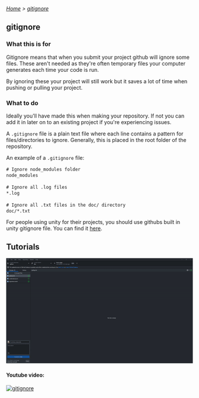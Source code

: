 *[Home](../README.md) > [gitignore](./gitignore.md)*

## gitignore

### What this is for

Gitignore means that when you submit your project github will ignore some files. These aren't needed as they're often temporary files your computer generates each time your code is run. 

By ignoring these your project will still work but it saves a lot of time when pushing or pulling your project.

### What to do
Ideally you'll have made this when making your repository. If not you can add it in later on to an existing project if you're experiencing issues.

A `.gitignore` file is a plain text file where each line contains a pattern for files/directories to ignore. Generally, this is placed in the root folder of the repository.

An example of a `.gitignore` file:

```
# Ignore node_modules folder
node_modules

# Ignore all .log files
*.log

# Ignore all .txt files in the doc/ directory
doc/*.txt
```

For people using unity for their projects, you should use githubs built in unity gitignore file. You can find it [here](https://github.com/github/gitignore/blob/main/Unity.gitignore).

## Tutorials

![gitignore](../Media/ignored.gif)


#### Youtube video:
[![gitignore](https://img.youtube.com/vi/0WfDe51pUU0/0.jpg)](https://www.youtube.com/watch?v=0WfDe51pUU0)
